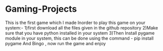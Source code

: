# Gaming-Projects
This is the first game which I made
Inorder to play this game on your system:- 
1)first download all the files given in the github repository
2)Make sure that you have python installed in your system
3)Then Install pygame module in your system, this can be done using the command -
    pip install pygame
And Bingo , now run the game and enjoy
